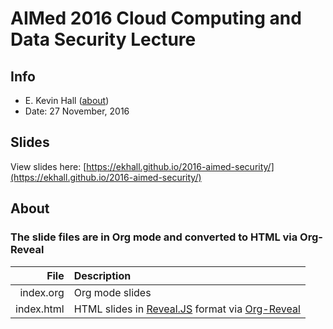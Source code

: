 # AIMed 2016 Cloud Computing and Data Security Lecture
## Info
* E. Kevin Hall ([about](https://ekhall.gitlab.io/))
* Date: 27 November, 2016

## Slides
View slides here: [https://ekhall.github.io/2016-aimed-security/](https://ekhall.github.io/2016-aimed-security/)

## About
### The slide files are in Org mode and converted to HTML via Org-Reveal

| File | Description |
|------: |:-----------  |
|index.org| Org mode slides|
|index.html|HTML slides in [Reveal.JS](https://github.com/hakimel/reveal.js/) format via [Org-Reveal](https://github.com/yjwen/org-reveal)|
